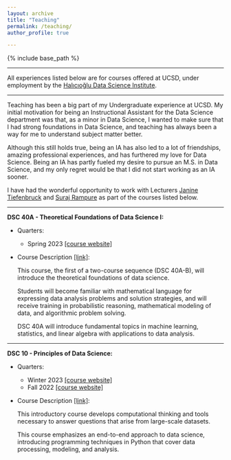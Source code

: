 ```yaml
---
layout: archive
title: "Teaching"
permalink: /teaching/
author_profile: true

---
```


{% include base_path %}

---

All experiences listed below are for courses offered at UCSD, under employment by the [Halıcıoğlu Data Science Institute](https://datascience.ucsd.edu/).

---

Teaching has been a big part of my Undergraduate experience at UCSD. My initial motivation for being an Instructional Assistant for the Data Science department was that, as a minor in Data Science, I wanted to make sure that I had strong foundations in Data Science, and teaching has always been a way for me to understand subject matter better.

Although this still holds true, being an IA has also led to a lot of friendships, amazing professional experiences, and has furthered my love for Data Science. Being an IA has partly fueled my desire to pursue an M.S. in Data Science, and my only regret would be that I did not start working as an IA sooner. 

I have had the wonderful opportunity to work with Lecturers [Janine Tiefenbruck](https://datascience.ucsd.edu/people/janine-tiefenbruck/) and [Suraj Rampure](https://rampure.org/) as part of the courses listed below.

---

**DSC 40A - Theoretical Foundations of Data Science I:**

- Quarters: 
  -  Spring 2023 [\[course website\]](https://dsc-courses.github.io/dsc40a-2023-sp/)
  
- Course Description [\[link\]](https://catalog.ucsd.edu/courses/DSC.html#dsc40a):

  This course, the first of a two-course sequence (DSC 40A-B), will introduce the 
  theoretical foundations of data science. 
  
  Students will become familiar with mathematical language for expressing data analysis 
  problems and solution strategies, and will receive training in probabilistic reasoning, 
  mathematical modeling of data, and algorithmic problem solving. 
  
  DSC 40A will introduce fundamental topics in machine learning, statistics, and 
  linear algebra with applications to data analysis. 
 
---

**DSC 10 - Principles of Data Science:**

- Quarters: 
  -  Winter 2023 [\[course website\]](https://dsc-courses.github.io/dsc10-2023-wi/)
  -  Fall 2022 [\[course website\]](https://dsc-courses.github.io/dsc10-2022-fa/)
  
- Course Description [\[link\]](https://catalog.ucsd.edu/courses/DSC.html#dsc10):

  This introductory course develops computational thinking and tools necessary 
  to answer questions that arise from large-scale datasets. 
  
  This course emphasizes an end-to-end approach to data science, 
  introducing programming techniques in Python that cover data processing, 
  modeling, and analysis.
